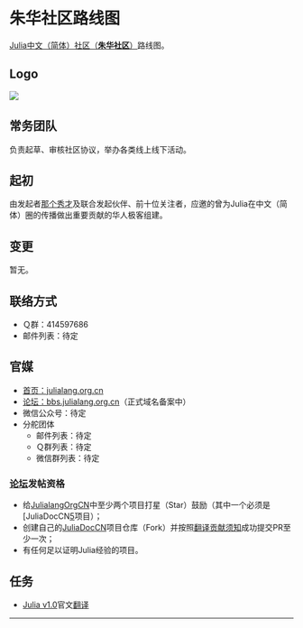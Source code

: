 # 朱华社区路线图

[Julia中文（简体）社区（**朱华社区**）][0]路线图。

## Logo

![][1]

## 常务团队

负责起草、审核社区协议，举办各类线上线下活动。

## 起初

由发起者[那个秀才][2]及联合发起伙伴、前十位关注者，应邀的曾为Julia在中文（简体）圈的传播做出重要贡献的华人极客组建。

## 变更

暂无。

## 联络方式

- Ｑ群：414597686
- 邮件列表：待定

## 官媒

- [首页：julialang.org.cn][0]
- [论坛：bbs.julialang.org.cn][3]（正式域名备案中）
- 微信公众号：待定
- 分舵团体
  - 邮件列表：待定
  - Ｑ群列表：待定
  - 微信群列表：待定

### [论坛][3]发帖资格

- 给[JulialangOrgCN][6]中至少两个项目打星（Star）鼓励（其中一个必须是[JuliaDocCN[5]项目）；
- 创建自己的[JuliaDocCN][5]项目仓库（Fork）并按照[翻译贡献须知][7]成功提交PR至少一次；
- 有任何足以证明Julia经验的项目。

## 任务

- [Julia v1.0][4]官文[翻译][5]

---
[0]: http://julialang.org.cn
[1]: https://github.com/JulialangOrgCN/julialang.org.cn/blob/master/JulialangOrgCN-Logo.png
[2]: https://github.com/nagexiucai
[3]: http://julia.nagexiucai.com
[4]: https://github.com/JuliaLang/julia/tree/release-1.0/doc
[5]: https://github.com/JulialangOrgCN/JuliaDocCN
[6]: https://github.com/JulialangOrgCN
[7]: https://github.com/JulialangOrgCN/JuliaDocCN/blob/master/翻译贡献须知.md
